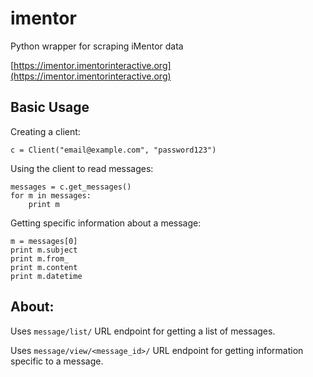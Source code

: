 imentor
=======

Python wrapper for scraping iMentor data

[https://imentor.imentorinteractive.org](https://imentor.imentorinteractive.org)


## Basic Usage

Creating a client:

    c = Client("email@example.com", "password123")

Using the client to read messages:

    messages = c.get_messages()
    for m in messages:
        print m

Getting specific information about a message:

    m = messages[0]
    print m.subject
    print m.from_
    print m.content
    print m.datetime

## About:

Uses `message/list/` URL endpoint for getting a list of messages.

Uses `message/view/<message_id>/` URL endpoint for getting information specific to a message.
